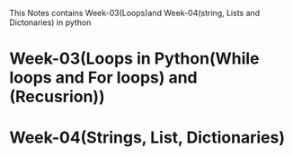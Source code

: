 This Notes contains Week-03(Loops)and Week-04(string, Lists and Dictonaries) in python

# Week-03(Loops in Python(While loops and For loops) and (Recusrion))











# Week-04(Strings, List, Dictionaries)
